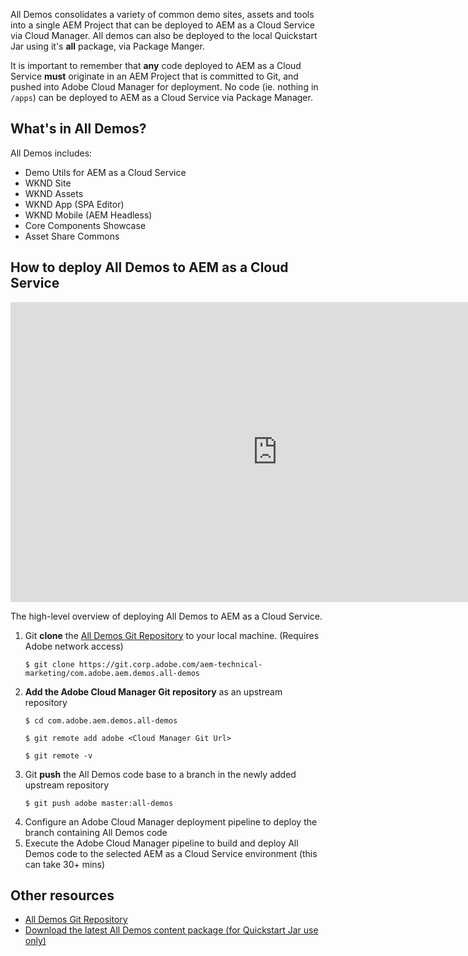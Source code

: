 All Demos consolidates a variety of common demo sites, assets and tools into a single AEM Project that can be deployed to AEM as a Cloud Service via Cloud Manager.
All demos can also be deployed to the local Quickstart Jar using it's **all** package, via Package Manger.

It is important to remember that **any** code deployed to AEM as a Cloud Service **must** originate in an AEM Project that is committed to Git, and pushed into Adobe Cloud Manager for deployment. No code (ie. nothing in `/apps`) can be deployed to AEM as a Cloud Service via Package Manager.

## What's in All Demos?

All Demos includes:

+ Demo Utils for AEM as a Cloud Service
+ WKND Site
+ WKND Assets
+ WKND App (SPA Editor)
+ WKND Mobile (AEM Headless)
+ Core Components Showcase
+ Asset Share Commons

## How to deploy All Demos to AEM as a Cloud Service

<iframe width="854" height="480" src="https://video.tv.adobe.com/v/31473?quality=12&autoplay=false&hidetitle=true&marketingtech.adobe.analytics.additionalAccounts=tmdtmdaemdemoutilsprod" frameborder="0" webkitallowfullscreen
mozallowfullscreen allowfullscreen scrolling="no"></iframe>

The high-level overview of deploying All Demos to AEM as a Cloud Service.

1. Git **clone** the [All Demos Git Repository](https://git.corp.adobe.com/aem-technical-marketing/com.adobe.aem.demos.all-demos) to your local machine. (Requires Adobe network access)
    ```
    $ git clone https://git.corp.adobe.com/aem-technical-marketing/com.adobe.aem.demos.all-demos
    ```
2. **Add the Adobe Cloud Manager Git repository** as an upstream repository
    ```
    $ cd com.adobe.aem.demos.all-demos

    $ git remote add adobe <Cloud Manager Git Url>

    $ git remote -v
    ```
3. Git **push** the All Demos code base to a branch in the newly added upstream repository
    ```
    $ git push adobe master:all-demos 
    ```
4. Configure an Adobe Cloud Manager deployment pipeline to deploy the branch containing All Demos code
5. Execute the Adobe Cloud Manager pipeline to build and deploy All Demos code to the selected AEM as a Cloud Service environment (this can take 30+ mins)

## Other resources

+ [All Demos Git Repository](https://git.corp.adobe.com/aem-technical-marketing/com.adobe.aem.demos.all-demos)
+ [Download the latest All Demos content package (for Quickstart Jar use only)](https://internal.adobedemo.com/content/demo-hub/en/demos/external/aem-all-demos.html)

